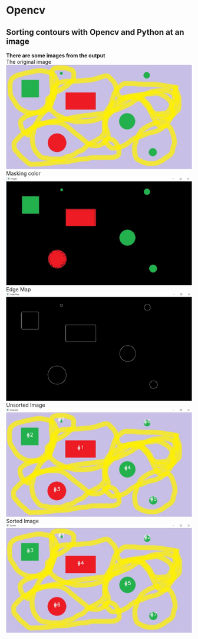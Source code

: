 # Opencv
## Sorting contours with Opencv and Python at an image

**There are some images from the output**
<br/>
The original image
![Original image](https://github.com/ftural/Opencv/blob/master/image1.jpeg)
<br/>
Masking color
![Masking Color](https://github.com/ftural/Opencv/blob/master/red%20and%20green.JPG)
<br/>
Edge Map
![Edge Map](https://github.com/ftural/Opencv/blob/master/edge%20map.JPG)
<br/>
Unsorted Image
![Unsorted Image](https://github.com/ftural/Opencv/blob/master/unsorted.JPG)
<br/>
Sorted Image
![Sorted Image](https://github.com/ftural/Opencv/blob/master/sorted.JPG)
